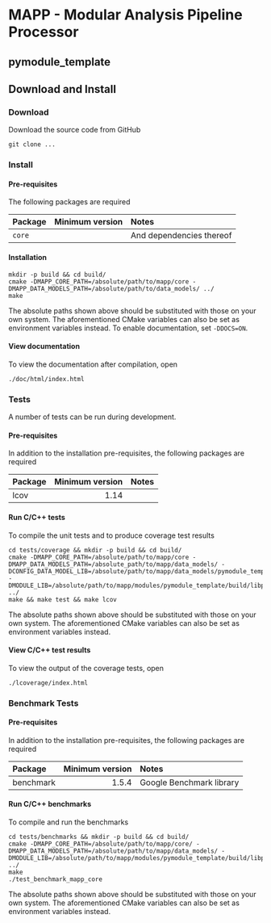 # MAPP - Modular Analysis Pipeline Processor
## pymodule_template
## Download and Install
### Download
Download the source code from GitHub
```
git clone ...
```
### Install
#### Pre-requisites
The following packages are required

| Package | Minimum version | Notes
| :----- | -----: | :----- |
| `core` | | And dependencies thereof |

#### Installation

    mkdir -p build && cd build/
    cmake -DMAPP_CORE_PATH=/absolute/path/to/mapp/core -DMAPP_DATA_MODELS_PATH=/absolute/path/to/data_models/ ../
    make

The absolute paths shown above should be substituted with those on your own system.
The aforementioned CMake variables can also be set as environment variables instead.
To enable documentation, set `-DDOCS=ON`.

#### View documentation
To view the documentation after compilation, open

    ./doc/html/index.html

### Tests
A number of tests can be run during development.
#### Pre-requisites
In addition to the installation pre-requisites,
the following packages are required

| Package | Minimum version | Notes
| :----- | -----: | :----- |
| lcov | 1.14 | |

#### Run C/C++ tests
To compile the unit tests and to produce coverage test results

    cd tests/coverage && mkdir -p build && cd build/
    cmake -DMAPP_CORE_PATH=/absolute/path/to/mapp/core -DMAPP_DATA_MODELS_PATH=/absolute_path/to/mapp/data_models/ -DCONFIG_DATA_MODEL_LIB=/absolute/path/to/mapp/data_models/pymodule_template/build/libpymodule_template_config_data_model.so -DMODULE_LIB=/absolute/path/to/mapp/modules/pymodule_template/build/libpymodule_template.so ../
    make && make test && make lcov

The absolute paths shown above should be substituted with those on your own system.
The aforementioned CMake variables can also be set as environment variables instead.

#### View C/C++ test results
To view the output of the coverage tests, open

    ./lcoverage/index.html

### Benchmark Tests
#### Pre-requisites
In addition to the installation pre-requisites,
the following packages are required

| Package | Minimum version | Notes
| :----- | -----: | :----- |
| benchmark | 1.5.4 | Google Benchmark library |
#### Run C/C++ benchmarks
To compile and run the benchmarks

    cd tests/benchmarks && mkdir -p build && cd build/
    cmake -DMAPP_CORE_PATH=/absolute/path/to/mapp/core/ -DMAPP_DATA_MODELS_PATH=/absolute/path/to/mapp/data_models/ -DMODULE_LIB=/absolute/path/to/mapp/modules/pymodule_template/build/libpymodule_template.so ../
    make
    ./test_benchmark_mapp_core

The absolute paths shown above should be substituted with those on your own system.
The aforementioned CMake variables can also be set as environment variables instead.
